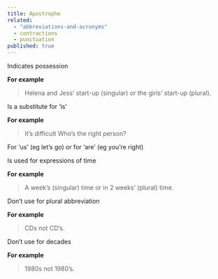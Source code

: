 ```yaml
---
title: Apostrophe
related: 
  - "abbreviations-and-acronyms"
  - contractions
  - punctuation
published: true
---
```


Indicates possession

**For example**

> Helena and Jess’ start-up (singular) or the girls’ start-up (plural).

Is a substitute for ‘is’

**For example**

> It’s difficult
> Who’s the right person?

For ‘us’ (eg let’s go) or for ‘are’ (eg you’re right)

Is used for expressions of time

**For example**

> A week’s (singular) time or in 2 weeks’ (plural) time.

Don’t use for plural abbreviation

**For example**

> CDs not CD’s.

Don’t use for decades

**For example**

> 1980s not 1980’s.